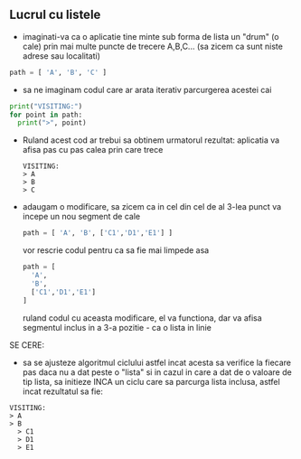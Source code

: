 ## Lucrul cu listele


* imaginati-va ca o aplicatie tine minte sub forma de lista un "drum" (o cale) prin mai multe puncte de trecere A,B,C... (sa zicem ca sunt niste adrese sau localitati) 


```py
path = [ 'A', 'B', 'C' ]
```

* sa ne imaginam codul care ar arata iterativ parcurgerea acestei cai

```py
print("VISITING:")
for point in path:
  print(">", point)
```

* Ruland acest cod ar trebui sa obtinem urmatorul rezultat: aplicatia va afisa pas cu pas calea prin care trece
  
  ```
  VISITING:
  > A
  > B
  > C
  ```
* adaugam o modificare, sa zicem ca in cel din cel de al 3-lea punct va incepe un nou segment de cale  
  ```py
  path = [ 'A', 'B', ['C1','D1','E1'] ]
  ```
  vor rescrie codul pentru ca sa fie mai limpede asa
  ```py
  path = [ 
    'A', 
    'B', 
    ['C1','D1','E1'] 
  ]
  ```
  ruland codul cu aceasta modificare, el va functiona, dar va afisa segmentul inclus in a 3-a pozitie  - ca o lista in linie
  
SE CERE:
  * sa se ajusteze algoritmul ciclului astfel incat acesta sa verifice la fiecare pas daca nu a dat peste o "lista" si in cazul in care a dat de o valoare de tip lista, sa initieze INCA un ciclu care sa parcurga lista inclusa, astfel incat rezultatul sa fie:

  ```
  VISITING:
  > A
  > B
    > C1
    > D1
    > E1
  ```
